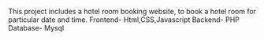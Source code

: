 This project includes a hotel room booking website, to book a hotel room for particular date and time.
Frontend- Html,CSS,Javascript
Backend- PHP
Database- Mysql
